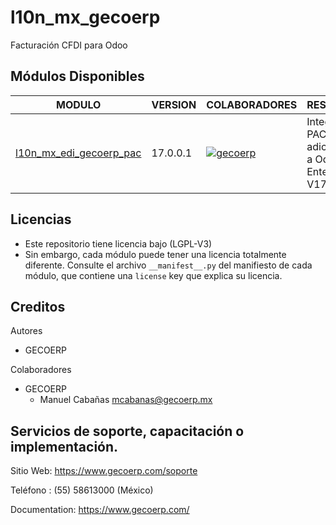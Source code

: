 # l10n_mx_gecoerp
Facturación CFDI para Odoo

[//]: # (addons)

## Módulos Disponibles
| MODULO | VERSION | COLABORADORES | RESUMEN | LICENCIA |
| ------ | ------ | ------ | ------ | ------ |
| [l10n_mx_edi_gecoerp_pac](l10n_mx_edi_gecoerp_pac/) | 17.0.0.1 | [![gecoerp](https://github.com/gecoerp.png?size=30px)](https://github.com/gecoerp) | Integra un PAC adicional a Odoo Enterprice V17 | [OPL-1](https://www.gnu.org/licenses/license-list.html#OpenContentL) |

[//]: # (end addons)


## Licencias
* Este repositorio tiene licencia bajo (LGPL-V3)
* Sin embargo, cada módulo puede tener una licencia totalmente diferente. Consulte el archivo `__manifest__.py` del manifiesto de cada módulo, que contiene una `license` key que explica su licencia.

## Creditos

Autores

* GECOERP

Colaboradores

-  GECOERP
   - Manuel Cabañas <mcabanas@gecoerp.mx>

## Servicios de soporte, capacitación o implementación.
Sitio Web: https://www.gecoerp.com/soporte

Teléfono : (55) 58613000 (México)

Documentation: https://www.gecoerp.com/
